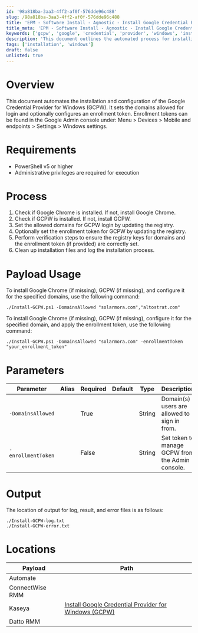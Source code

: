 ```yaml
---
id: '98a818ba-3aa3-4ff2-af0f-576dde96c488'
slug: /98a818ba-3aa3-4ff2-af0f-576dde96c488
title: 'EPM - Software Install - Agnostic - Install Google Credential Provider for Windows (GCPW)'
title_meta: 'EPM - Software Install - Agnostic - Install Google Credential Provider for Windows (GCPW)'
keywords: ['gcpw', 'google', 'credential', 'provider', 'windows', 'installation', 'configuration', 'enrollment', 'token']
description: 'This document outlines the automated process for installing and configuring the Google Credential Provider for Windows (GCPW). It details the requirements, process steps, and parameters for setting allowed domains and enrollment tokens, ensuring a smooth setup for users.'
tags: ['installation', 'windows']
draft: false
unlisted: true
---
```


# Overview
This document automates the installation and configuration of the Google Credential Provider for Windows (GCPW). It sets the domains allowed for login and optionally configures an enrollment token. Enrollment tokens can be found in the Google Admin console under: Menu > Devices > Mobile and endpoints > Settings > Windows settings.

# Requirements
- PowerShell v5 or higher
- Administrative privileges are required for execution

# Process
1. Check if Google Chrome is installed. If not, install Google Chrome.
2. Check if GCPW is installed. If not, install GCPW.
3. Set the allowed domains for GCPW login by updating the registry.
4. Optionally set the enrollment token for GCPW by updating the registry.
5. Perform verification steps to ensure the registry keys for domains and the enrollment token (if provided) are correctly set.
6. Clean up installation files and log the installation process.

# Payload Usage
To install Google Chrome (if missing), GCPW (if missing), and configure it for the specified domains, use the following command:

```
./Install-GCPW.ps1 -DomainsAllowed "solarmora.com","altostrat.com"
```

To install Google Chrome (if missing), GCPW (if missing), configure it for the specified domain, and apply the enrollment token, use the following command:

```
./Install-GCPW.ps1 -DomainsAllowed "solarmora.com" -enrollmentToken "your_enrollment_token"
```

# Parameters

| Parameter          | Alias | Required | Default | Type   | Description                                         |
|--------------------|-------|----------|---------|--------|-----------------------------------------------------|
| `-DomainsAllowed`   |       | True     |         | String | Domain(s) users are allowed to sign in from.       |
| `-enrollmentToken`  |       | False    |         | String | Set token to manage GCPW from the Admin console.   |

# Output
The location of output for log, result, and error files is as follows:

```
./Install-GCPW-log.txt
./Install-GCPW-error.txt
```

# Locations

| Payload                                       | Path                                           |
|-----------------------------------------------|------------------------------------------------|
| Automate                                      |                                                |
| ConnectWise RMM                               |                                                |
| Kaseya                                        | [Install Google Credential Provider for Windows (GCPW)](/docs/2e080c81-a143-4fcb-939a-57ada1fae059) |
| Datto RMM                                     |                                                |